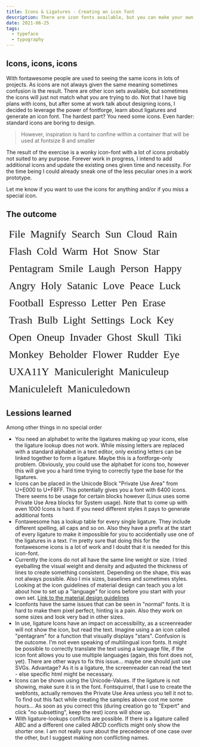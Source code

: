 ```yaml
---
title: Icons & Ligatures - Creating an icon font
description: There are icon fonts available, but you can make your own and learn about ligatures among other things
date: 2021-06-25
tags:
  - typeface
  - typography
---
```


## Icons, icons, icons

With fontawesome people are used to seeing the same icons in lots of projects. As icons are not always given the same meaning sometimes confusion is the result. There are other icon sets available, but sometimes the icons will just not match what you are trying to do. Not that I have big plans with icons, but after some at work talk about designing icons, I decided to leverage the power of fontforge, learn about ligatures and generate an icon font. The hardest part? You need some icons. Even harder: standard icons are boring to design. 

> However, inspiration is hard to confine within a container that will be used at fontsize 8 and smaller

The result of the exercise is a wonky icon-font with a lot of icons probably not suited to any purpose. Forever work in progress, I intend to add additional icons and update the existing ones given time and necessity. For the time being I could already sneak one of the less peculiar ones in a work prototype. 

Let me know if you want to use the icons for anything and/or if you miss a special icon. 

## The outcome

<style>
.Entryicon{
  font-family:'miyconos';
  font-size:2em;
  margin:0.25em;
   
  flex-basis: 1em; 
  font-variant-ligatures: common-ligatures; 
  text-rendering: optimizeLegibility;
}

.Entryicon p{
  margin: 0em; 
}
</style>
<div class="text_sample" style="display:flex; flex-wrap:wrap; justify-content:flex-start; flex-direction: row; margin:0em">
  <div class='Entryicon'><p>File</p></div>
  <div class='Entryicon'><p>Magnify</p></div>
  <div class='Entryicon'><p>Search</p></div>
  <div class='Entryicon'><p>Sun</p></div>
  <div class='Entryicon'><p>Cloud</p></div>
  <div class='Entryicon'><p>Rain</p></div>
  <div class='Entryicon'><p>Flash</p></div>
  <div class='Entryicon'><p>Cold</p></div>
  <div class='Entryicon'><p>Warm</p></div>
  <div class='Entryicon'><p>Hot</p></div>
  <div class='Entryicon'><p>Snow</p></div>
  <div class='Entryicon'><p>Star</p></div>
  <div class='Entryicon'><p>Pentagram</p></div>
  <div class='Entryicon'><p>Smile</p></div>
  <div class='Entryicon'><p>Laugh</p></div>
  <div class='Entryicon'><p>Person</p></div>
  <div class='Entryicon'><p>Happy</p></div>
  <div class='Entryicon'><p>Angry</p></div>
  <div class='Entryicon'><p>Holy</p></div>
  <div class='Entryicon'><p>Satanic</p></div>
  <div class='Entryicon'><p>Love</p></div>
  <div class='Entryicon'><p>Peace</p></div>
  <div class='Entryicon'><p>Luck</p></div>
  <div class='Entryicon'><p>Football</p></div>
  <div class='Entryicon'><p>Espresso</p></div>
  <div class='Entryicon'><p>Letter</p></div>
  <div class='Entryicon'><p>Pen</p></div>
  <div class='Entryicon'><p>Erase</p></div>
  <div class='Entryicon'><p>Trash</p></div>
  <div class='Entryicon'><p>Bulb</p></div>
  <div class='Entryicon'><p>Light</p></div>
  <div class='Entryicon'><p>Settings</p></div>
  <div class='Entryicon'><p>Lock</p></div>
  <div class='Entryicon'><p>Key</p></div>
  <div class='Entryicon'><p>Open</p></div>
  <div class='Entryicon'><p>Oneup</p></div>
  <div class='Entryicon'><p>Invader</p></div>
  <div class='Entryicon'><p>Ghost</p></div>
  <div class='Entryicon'><p>Skull</p></div>
  <div class='Entryicon'><p>Tiki</p></div>
  <div class='Entryicon'><p>Monkey</p></div>
  <div class='Entryicon'><p>Beholder</p></div>
  <div class='Entryicon'><p>Flower</p></div>
  <div class='Entryicon'><p>Rudder</p></div>
  <div class='Entryicon'><p>Eye</p></div>
  <div class='Entryicon'><p>UXA11Y</p></div>
  <div class='Entryicon'><p>Maniculeright</p></div>
  <div class='Entryicon'><p>Maniculeup</p></div>
  <div class='Entryicon'><p>Maniculeleft</p></div>
  <div class='Entryicon'><p>Maniculedown</p></div>
</div>

## Lessions learned

Among other things in no special order
- You need an alphabet to write the ligatures making up your icons, else the ligature lookup does not work. While missing letters are replaced with a standard alphabet in a text editor, only existing letters can be linked together to form a ligature. Maybe this is a fontforge-only problem. Obviously, you could use the alphabet for icons too, however this will give you a hard time trying to correctly type the base for the ligatures. 
- Icons can be placed in the Unicode Block "Private Use Area" from U+E000 to U+F8FF. This potentially gives you a font with 6400 icons. There seems to be usage for certain blocks however (Linux uses some Private Use Area blocks for System usage). Note that to come up with even 1000 Icons is hard. If you need different styles it pays to generate additional fonts
- Fontawesome has a lookup table for every single ligature. They include different spelling, all caps and so on. Also they have a prefix at the start of every ligature to make it impossible for you to accidentially use one of the ligatures in a text. I'm pretty sure that doing this for the fontawesome icons is a lot of work and I doubt that it is needed for this icon-font. 
- Currently the icons do not all have the same line weight or size. I tried eyeballing the visual weight and density and adjusted the thickness of lines to create something consistent. Depending on the shape, this was not always possible. Also I mix sizes, baselines and sometimes styles. Looking at the icon guidelines of material design can teach you a lot about how to set up a "language" for icons before you start with your own set. [Link to the material design guidelines](https://material.io/design/iconography/system-icons.html#design-principles)
- Iconfonts have the same issues that can be seen in "normal" fonts. It is hard to make them pixel perfect, hinting is a pain. Also they work on some sizes and look very bad in other sizes. 
- In use, ligature Icons have an impact on accessibility, as a screenreader will not show the icon, but read the text. Imagine using a an icon called "pentagram" for a function that visually displays "stars". Confusion is the outcome. I'm not even speaking of multilingual icon fonts. It might be possible to correctly translate the text using a language file, if the icon font allows you to use multiple languages (again, this font does not, yet). There are other ways to fix this issue... maybe one should just use SVGs. Advantage? As it is a ligature, the screenreader can read the text - else specific html might be necessary. 
- Icons can be shown using the Unicode-Values. If the ligature is not showing, make sure it is in the font. Fontsquirrel, that I use to create the webfonts, actually removes the Private Use Area unless you tell it not to. To find out this fact while creating the samples above cost me some hours... As soon as you correct this (during creation go to "Expert" and click "no subsetting", keep the rest) icons will show up.
- With ligature-lookups conflicts are possible. If there is a ligature called ABC and a different one called ABCD conflicts might only show the shorter one. I am not really sure about the precedence of one case over the other, but I suggest making non conflicting names. 

